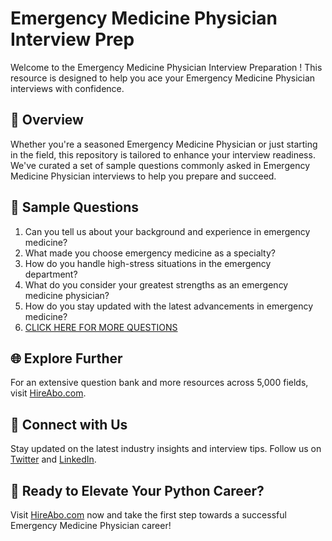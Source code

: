 # Emergency Medicine Physician Interview Prep

Welcome to the Emergency Medicine Physician Interview Preparation ! This resource is designed to help you ace your Emergency Medicine Physician interviews with confidence.

## 🚀 Overview

Whether you're a seasoned Emergency Medicine Physician or just starting in the field, this repository is tailored to enhance your interview readiness. We've curated a set of sample questions commonly asked in Emergency Medicine Physician interviews to help you prepare and succeed.

## 📝 Sample Questions

1. Can you tell us about your background and experience in emergency medicine?
2. What made you choose emergency medicine as a specialty?
3. How do you handle high-stress situations in the emergency department?
4. What do you consider your greatest strengths as an emergency medicine physician?
5. How do you stay updated with the latest advancements in emergency medicine?
6. [CLICK HERE FOR MORE QUESTIONS](https://hireabo.com/job/2_1_22/Emergency%20Medicine%20Physician)

## 🌐 Explore Further

For an extensive question bank and more resources across 5,000 fields, visit [HireAbo.com](https://www.hireabo.com).

## 📱 Connect with Us

Stay updated on the latest industry insights and interview tips. Follow us on [Twitter](https://twitter.com/hireabo) and [LinkedIn](https://www.linkedin.com/in/hire-abo-3609972a8/).

## 🚀 Ready to Elevate Your Python Career?

Visit [HireAbo.com](https://www.hireabo.com) now and take the first step towards a successful Emergency Medicine Physician career!